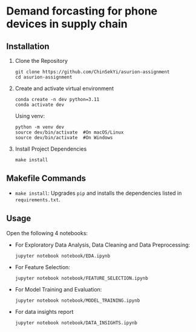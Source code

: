 # Demand forcasting for phone devices in supply chain

## Installation
1. Clone the Repository
    ```
    git clone https://github.com/ChinSekYi/asurion-assignment
    cd asurion-assignment
    ```

2. Create and activate virtual environment  
    ```
    conda create -n dev python=3.11 
    conda activate dev
    ```
    Using venv:
    ```
    python -m venv dev
    source dev/bin/activate  #On macOS/Linux
    source dev/bin/activate  #On Windows
    ```

3. Install Project Dependencies   
    ```
    make install
    ```

## Makefile Commands
- `make install`: Upgrades `pip` and installs the dependencies listed in `requirements.txt`.

## Usage
Open the following 4 notebooks:
  - For Exploratory Data Analysis, Data Cleaning and Data Preprocessing:
    ```
    jupyter notebook notebook/EDA.ipynb   
    ```
  - For Feature Selection:
    ```
    jupyter notebook notebook/FEATURE_SELECTION.ipynb   
    ```
  - For Model Training and Evaluation:
    ```
    jupyter notebook notebook/MODEL_TRAINING.ipynb   
    ```
  - For data insights report
    ```
    jupyter notebook notebook/DATA_INSIGHTS.ipynb   
    ```